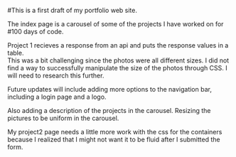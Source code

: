 #This is a first draft of my portfolio web site.

The index page is a carousel of some of the projects I have worked on for #100 days of code.  

Project 1 recieves a response from an api and puts the response values in a table.  
This was a bit challenging since the photos were all different sizes. I did not 
find a way to successfully manipulate the size of the photos through CSS. I will need to research this further.

Future updates will include adding more options to the navigation bar, including a login page and a logo. 

Also adding a description of the projects in the carousel.
Resizing the pictures to be uniform in the carousel.  

My project2 page needs a little more work with the css for the containers because I realized that 
I might not want it to be fluid after I submitted the form.
